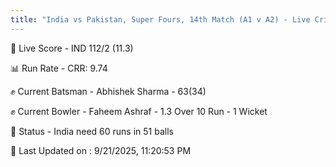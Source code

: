 ```yaml
---
title: "India vs Pakistan, Super Fours, 14th Match (A1 v A2) - Live Cricket Score"
---
```


🔴 Live Score - IND 112/2 (11.3)  

📊 Run Rate - CRR: 9.74  

✊ Current Batsman - Abhishek Sharma - 63(34)  

✊ Current Bowler - Faheem Ashraf - 1.3 Over 10 Run - 1 Wicket  

📑 Status - India need 60 runs in 51 balls

📝 Last Updated on : 9/21/2025, 11:20:53 PM  

